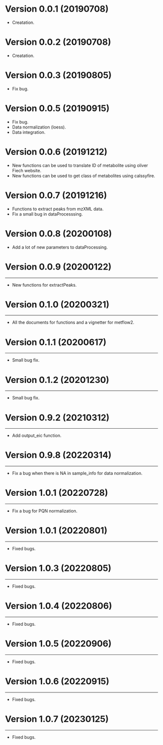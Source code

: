 # Version 0.0.1 (20190708)

* Creatation.

# Version 0.0.2 (20190708)

* Creatation.

# Version 0.0.3 (20190805)

* Fix bug.

# Version 0.0.5 (20190915)

* Fix bug.
* Data normalization (loess).
* Data integration.

# Version 0.0.6 (20191212)

* New functions can be used to translate ID of metabolite using oliver Fiech website.
* New functions can be used to get class of metabolites using calssyfire.

# Version 0.0.7 (20191216)

* Functions to extract peaks from mzXML data.
* Fix a small bug in dataProcesssing.

# Version 0.0.8 (20200108)

* Add a lot of new parameters to dataProcessing.


# Version 0.0.9 (20200122)
--------------
* New functions for extractPeaks.


# Version 0.1.0 (20200321)
--------------
* All the documents for functions and a vignetter for metflow2.

# Version 0.1.1 (20200617)
--------------
* Small bug fix.

# Version 0.1.2 (20201230)
--------------
* Small bug fix.

# Version 0.9.2 (20210312)
--------------
* Add output_eic function.

# Version 0.9.8 (20220314)
--------------
* Fix a bug when there is NA in sample_info for data normalization.

# Version 1.0.1 (20220728)
--------------
* Fix a bug for PQN normalization.

# Version 1.0.1 (20220801)
--------------
* Fixed bugs.

# Version 1.0.3 (20220805)
--------------
* Fixed bugs.

# Version 1.0.4 (20220806)
--------------
* Fixed bugs.

# Version 1.0.5 (20220906)
--------------
* Fixed bugs.

# Version 1.0.6 (20220915)
--------------
* Fixed bugs.

# Version 1.0.7 (20230125)
--------------
* Fixed bugs.
